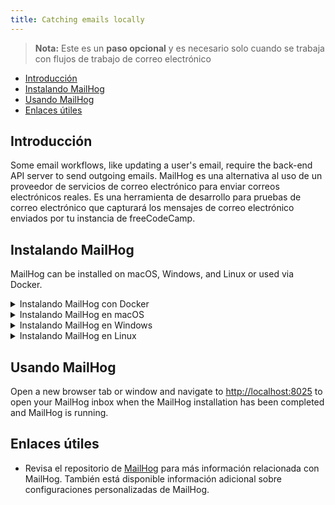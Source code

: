 ```yaml
---
title: Catching emails locally
---
```


> **Nota:** Este es un **paso opcional** y es necesario solo cuando se trabaja con flujos de trabajo de correo electrónico

- [Introducción](#introduction)
- [Instalando MailHog](#installing-mailhog)
- [Usando MailHog](#using-mailhog)
- [Enlaces útiles](#useful-links)

## Introducción

Some email workflows, like updating a user's email, require the back-end API server to send outgoing emails. MailHog es una alternativa al uso de un proveedor de servicios de correo electrónico para enviar correos electrónicos reales. Es una herramienta de desarrollo para pruebas de correo electrónico que capturará los mensajes de correo electrónico enviados por tu instancia de freeCodeCamp.

## Instalando MailHog

MailHog can be installed on macOS, Windows, and Linux or used via Docker.

<details><summary>Instalando MailHog con Docker</summary>

Si ya tienes Docker instalado puedes usar

```bash
docker run -d --name mailhog --network host --rm mailhog/mailhog
```

Para iniciar MailHog en segundo plano y

```bash
docker stop mailhog
```

Para frenarlo.

Cuando la instalación finalice, puedes comenzar a [usar MailHog](#using-mailhog).

</details>

<details><summary>Instalando MailHog en macOS</summary>

Instalando MailHog en macOS con [Homebrew](https://brew.sh/):

```bash
brew install mailhog
brew services start mailhog
```

The above commands will start a MailHog service in the background.

Cuando la instalación finalice, puedes comenzar a [usar MailHog](#using-mailhog).

</details>

<details><summary>Instalando MailHog en Windows</summary>

Descarga la última versión de MailHog del [repositorio oficial de MailHog](https://github.com/mailhog/MailHog/releases). Locate and click on the link for your Windows version (32 or 64 bit) and a `.exe` file will be downloaded to your computer.

Cuando la descarga finalice, haz clic en el archivo para abrirlo. Puede aparecer una notificación del cortafuegos de Windows solicitando permiso de acceso para MailHog. Se abrirá una línea de comandos estándar de Windows donde se ejecutará MailHog una vez que se le otorgue el permiso del cortafuegos.

Detén MailHog cerrando la ventana de comandos. To start MailHog again, click on the MailHog executable (`.exe`) file that was downloaded initially - it is not necessary to download a new MailHog installation file.

Comienza a [usar MailHog](#using-mailhog).

</details>

<details><summary>Instalando MailHog en Linux</summary>

Primero, instala [Go](https://golang.org).

Ejecuta los siguientes comandos para instalar GO en sistemas basados en Debian como Ubuntu y Linux Mint.

```bash
sudo apt-get install golang
```

Ejecuta los siguientes comandos para instalar GO en sistemas basados en RPM como CentOS, Fedora, Red Hat Linux, etc.

```bash
sudo dnf install golang
```

Alternativamente, ejecuta los siguientes comandos para instalar GO.

```bash
sudo yum install golang
```

Ahora establece la ruta para Go con los siguientes comandos.

```bash
echo "export GOPATH=$HOME/go" >> ~/.profile
echo 'export PATH=$PATH:/usr/local/go/bin:$GOPATH/bin' >> ~/.profile
source ~/.profile
```

Finalmente, ingresa los siguientes comandos para instalar y ejecutar MailHog.

```bash
go get github.com/mailhog/MailHog
sudo cp /home/$(whoami)/go/bin/MailHog /usr/local/bin/mailhog
mailhog
```

Comienza a [usar MailHog](#using-mailhog).

</details>

## Usando MailHog

Open a new browser tab or window and navigate to [http://localhost:8025](http://localhost:8025) to open your MailHog inbox when the MailHog installation has been completed and MailHog is running.

## Enlaces útiles

- Revisa el repositorio de [MailHog](https://github.com/mailhog/MailHog) para más información relacionada con MailHog. También está disponible información adicional sobre configuraciones personalizadas de MailHog.
